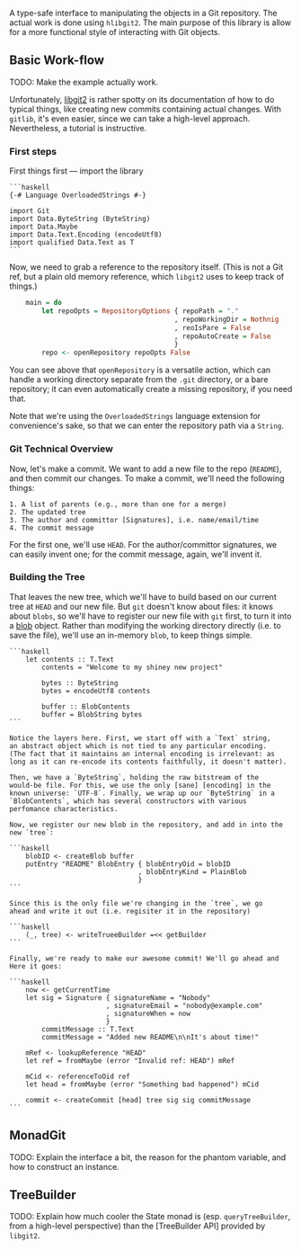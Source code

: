 A type-safe interface to manipulating the objects in a Git repository.  The
actual work is done using `hlibgit2`.  The main purpose of this library is
allow for a more functional style of interacting with Git objects.

Basic Work-flow
--------------
TODO: Make the example actually work.

Unfortunately, [libgit2] is rather spotty on its documentation of how to
do typical things, like creating new commits containing actual changes.
With `gitlib`, it's even easier, since we can take a high-level
approach. Nevertheless, a tutorial is instructive.

[libgit2]: https://libgit2.github.com

### First steps

First things first&nbsp;&mdash; import the library

    ```haskell
    {-# Language OverloadedStrings #-}

    import Git
    import Data.ByteString (ByteString)
    import Data.Maybe
    import Data.Text.Encoding (encodeUtf8)
    import qualified Data.Text as T
    ```

Now, we need to grab a reference to the repository itself. (This is
not a Git ref, but a plain old memory reference, which `libgit2` uses to
keep track of things.)

```haskell
    main = do
        let repoOpts = RepositoryOptions { repoPath = "."
                                         , repoWorkingDir = Nothnig
                                         , reoIsPare = False
                                         , repoAutoCreate = False
                                         }
        repo <- openRepository repoOpts False
```

You can see above that `openRepository` is a versatile action, which
can handle a working directory separate from the `.git` directory, or a
bare repository; it can even automatically create a missing repository,
if you need that.

Note that we're using the `OverloadedStrings` language extension for
convenience's sake, so that we can enter the repository path via a
`String`.

### Git Technical Overview

Now, let's make a commit.
We want to add a new file to the repo (`README`), and then commit our
changes.  To make a commit, we'll need the following things:

    1. A list of parents (e.g., more than one for a merge)
    2. The updated tree
    3. The author and committor [Signatures], i.e. name/email/time
    4. The commit message

For the first one, we'll use `HEAD`. For the author/committor
signatures, we can easily invent one; for the commit message, again,
we'll invent it.

### Building the Tree

That leaves the new tree, which we'll have to build based on our current
tree at `HEAD` and our new file. But `git` doesn't know about files: it
knows about `blobs`, so we'll have to register our new file with `git`
first, to turn it into a [blob] object. Rather than modifying the
working directory directly (i.e. to save the file), we'll use an
in-memory `blob`, to keep things simple.

[blob]: https://github.com/jwiegley/gitlib/tree/master/gitlib/Git/Types.hs#L168
[Signatures]: https://github.com/jwiegley/gitlib/tree/master/gitlib/Git/Types.hs#L253

    ```haskell
        let contents :: T.Text
            contents = "Welcome to my shiney new project"

            bytes :: ByteString
            bytes = encodeUtf8 contents

            buffer :: BlobContents
            buffer = BlobString bytes
    ```

    Notice the layers here. First, we start off with a `Text` string,
    an abstract object which is not tied to any particular encoding.
    (The fact that it maintains an internal encoding is irrelevant: as
    long as it can re-encode its contents faithfully, it doesn't matter).

    Then, we have a `ByteString`, holding the raw bitstream of the
    would-be file. For this, we use the only [sane] [encoding] in the
    known universe: `UTF-8`. Finally, we wrap up our `ByteString` in a
    `BlobContents`, which has several constructors with various
    perfomance characteristics.

[sane]: http://utf8everywhere.org
[encoding]: http://htmlpurifier.org/docs/enduser-utf8.html#whyutf8

    Now, we register our new blob in the repository, and add in into the
    new `tree`:

    ```haskell
        blobID <- createBlob buffer
        putEntry "README" BlobEntry { blobEntryOid = blobID
                                    , blobEntryKind = PlainBlob
                                    }
    ```

    Since this is the only file we're changing in the `tree`, we go
    ahead and write it out (i.e. regisiter it in the repository)

    ```haskell
        (_, tree) <- writeTrueeBuilder =<< getBuilder
    ```

    Finally, we're ready to make our awesome commit! We'll go ahead and
    Here it goes:

    ```haskell
        now <- getCurrentTime
        let sig = Signature { signatureName = "Nobody"
                            , signatureEmail = "nobody@example.com"
                            , signatureWhen = now
                            }
            commitMessage :: T.Text
            commitMessage = "Added new README\n\nIt's about time!"

        mRef <- lookupReference "HEAD"
        let ref = fromMaybe (error "Invalid ref: HEAD") mRef

        mCid <- referenceToOid ref
        let head = fromMaybe (error "Something bad happened") mCid

        commit <- createCommit [head] tree sig sig commitMessage
    ```

MonadGit
--------
TODO: Explain the interface a bit, the reason for the phantom variable,
and how to construct an instance.

TreeBuilder
-----------
TODO: Explain how much cooler the State monad is (esp.
`queryTreeBuilder`, from a high-level perspective) than the
[TreeBuilder API] provided by `libgit2`.

[API]: http://libgit2.github.com/docs/guides/101-samples/#trees_treebuilder
